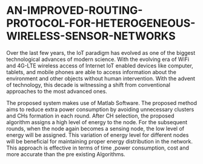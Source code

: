 # AN-IMPROVED-ROUTING-PROTOCOL-FOR-HETEROGENEOUS-WIRELESS-SENSOR-NETWORKS

Over the last few years, the IoT paradigm has evolved as one of the biggest technological advances of modern science. With the evolving era of WiFi and 4G-LTE wireless access of Internet IoT enabled devices like computer, tablets, and mobile phones are able to access information about the environment and other objects without human intervention.
With the advent of technology, this decade is witnessing a shift from conventional approaches to the most advanced ones. 

The proposed system makes use of Matlab Software.
The proposed method aims to reduce extra power consumption by avoiding unnecessary clusters and CHs formation in each round.
After CH selection, the proposed algorithm assigns a high level of energy to the node. For the subsequent rounds, when the node again becomes a sensing node, 
the low level of energy will be assigned. This variation of energy level for different nodes will be beneficial for maintaining proper energy distribution in the network.
This approach is effective in terms of time ,power consumption, cost and more accurate than the pre existing Algorithms.
